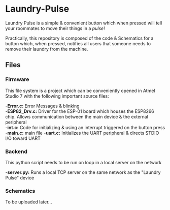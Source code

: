 # Laundry-Pulse
Laundry Pulse is a simple & convenient button which when pressed will tell your roommates to move their things in a *pulse*!

Practically, this repository is composed of the code &amp; Schematics for a button which, when pressed, notifies all users that someone needs to remove their laundry from the machine.

## Files

### Firmware

This file system is a project which can be conveniently opened in Atmel Studio 7 with the following important source files:

-**Error.c:** Error Messages & blinking \
-**ESP82_Drv.c:** Driver for the ESP-01 board which houses the ESP8266 chip. Allows communication between the main device & the external peripheral \
-**int.c:** Code for initializing & using an interrupt triggered on the button press \
-**main.c:** main file
-**uart.c:** Initializes the UART peripheral & directs STDIO I/O toward UART

### Backend

This python script needs to be run on loop in a local server on the network

-**server.py:** Runs a local TCP server on the same network as the "Laundry Pulse" device

### Schematics

To be uploaded later...

